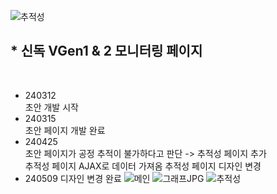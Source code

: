![추적성](https://github.com/HYEBINIM/SinDok_VGen/assets/125339506/af39933f-cac9-47a8-a261-57f39c8df9f4)<h2>* 신독 VGen1 & 2 모니터링 페이지</h2><br>
- 240312<br>
초안 개발 시작<br>
- 240315<br>
초안 페이지 개발 완료<br>
- 240425<br>
초안 페이지가 공정 추적이 불가하다고 판단 -> 추적성 페이지 추가<br>
추적성 페이지 AJAX로 데이터 가져옴
추적성 페이지 디자인 변경
- 240509
디자인 변경 완료
![메인](https://github.com/HYEBINIM/SinDok_VGen/assets/125339506/18f16746-7b9a-46ad-a79b-b1d842a83e8c)
![그래프JPG](https://github.com/HYEBINIM/SinDok_VGen/assets/125339506/2ecc4c45-247a-48e4-9a7f-ebe4d1e6c2c3)
![추적성](https://github.com/HYEBINIM/SinDok_VGen/assets/125339506/732ad959-6e6a-400a-a0a4-e2720c3f1a23)
